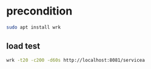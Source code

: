 # precondition

```bash
sudo apt install wrk
```

## load test

```bash
wrk -t20 -c200 -d60s http://localhost:8081/servicea
```
